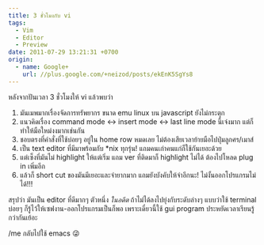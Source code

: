 ```yaml
---
title: 3 ชั่วโมงกับ vi
tags:
  - Vim
  - Editor
  - Preview
date: 2011-07-29 13:21:31 +0700
origin:
  - name: Google+
    url: //plus.google.com/+neizod/posts/ekEnK5SgYs8
---
```


หลังจากปันเวลา 3 ชั่วโมงให้ vi แล้วพบว่า

1. มันเมพมากเรื่องจัดการทรัพยากร ขนาด emu linux บน javascript ยังไม่กระตุก
2. แนวคิดเรื่อง command mode ↔ insert mode ↔ last line mode นี้เจ๋งมาก แต่ก็ทำให้มือใหม่งงมากเช่นกัน
3. ชอบตรงที่คำสั่งที่ใช้บ่อยๆ อยู่ใน home row หมดเลย ไม่ต้องเสียเวลาย้ายมือไปปุ่มลูกศร/เมาส์
4. เป็น text editor ที่มีมาพร้อมกับ \*nix ทุกรุ่น! แถมคนเก่าคนแก่ก็ใช้กันเยอะด้วย
5. แต่เซ็งที่มันไม่ highlight ให้แต่เริ่ม แถม ver ที่ติดมาก็ highlight ไม่ได้ ต้องไปโหลด plug in เพิ่มอีก
6. แล้วก็ short cut ของมันมีเยอะและจำยากมาก แถมยังบังคับให้จำอีกนะ! ไม่งั้นออกโปรแกรมไม่ได้!!!

สรุปว่า มันเป็น editor ที่ดีมากๆ ตัวหนึ่ง *ในอดีต* ถ้าไม่ได้ลงไปยุ่งกับระดับล่างๆ แบบว่าใช้ terminal บ่อยๆ ก็รู้ไว้ให้เซฟงาน-ออกโปรแกรมเป็นก็พอ เพราะเดี๋ยวนี้ใช้ gui program ประหยัดเวลาเรียนรู้กว่ากันเย้อะ

/me กลับไปใช้ emacs 😜

